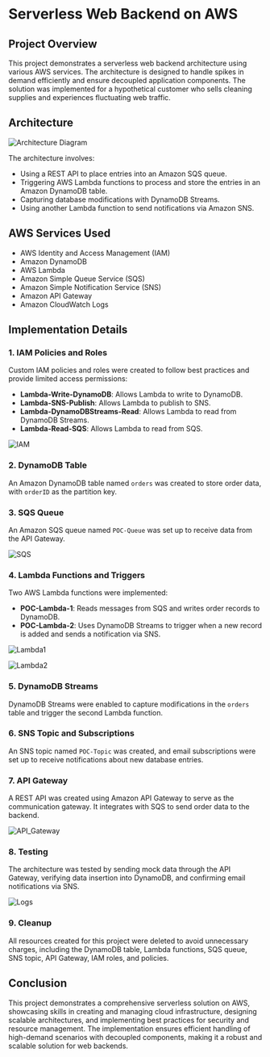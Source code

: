 # Serverless Web Backend on AWS

## Project Overview

This project demonstrates a serverless web backend architecture using various AWS services. The architecture is designed to handle spikes in demand efficiently and ensure decoupled application components. The solution was implemented for a hypothetical customer who sells cleaning supplies and experiences fluctuating web traffic.

## Architecture

![Architecture Diagram](architecture/DIagram.png)

The architecture involves:
- Using a REST API to place entries into an Amazon SQS queue.
- Triggering AWS Lambda functions to process and store the entries in an Amazon DynamoDB table.
- Capturing database modifications with DynamoDB Streams.
- Using another Lambda function to send notifications via Amazon SNS.

## AWS Services Used
- AWS Identity and Access Management (IAM)
- Amazon DynamoDB
- AWS Lambda
- Amazon Simple Queue Service (SQS)
- Amazon Simple Notification Service (SNS)
- Amazon API Gateway
- Amazon CloudWatch Logs

## Implementation Details

### 1. IAM Policies and Roles
Custom IAM policies and roles were created to follow best practices and provide limited access permissions:
- **Lambda-Write-DynamoDB**: Allows Lambda to write to DynamoDB.
- **Lambda-SNS-Publish**: Allows Lambda to publish to SNS.
- **Lambda-DynamoDBStreams-Read**: Allows Lambda to read from DynamoDB Streams.
- **Lambda-Read-SQS**: Allows Lambda to read from SQS.

![IAM](Screenshots/IAM-SQS.png)

### 2. DynamoDB Table
An Amazon DynamoDB table named `orders` was created to store order data, with `orderID` as the partition key.

### 3. SQS Queue
An Amazon SQS queue named `POC-Queue` was set up to receive data from the API Gateway.

![SQS](Screenshots/POC-Queue.png)

### 4. Lambda Functions and Triggers
Two AWS Lambda functions were implemented:
- **POC-Lambda-1**: Reads messages from SQS and writes order records to DynamoDB.
- **POC-Lambda-2**: Uses DynamoDB Streams to trigger when a new record is added and sends a notification via SNS.

![Lambda1](Screenshots/POC-Lambda-1.png)

![Lambda2](Screenshots/POC-Lambda-2.png)

### 5. DynamoDB Streams
DynamoDB Streams were enabled to capture modifications in the `orders` table and trigger the second Lambda function.

### 6. SNS Topic and Subscriptions
An SNS topic named `POC-Topic` was created, and email subscriptions were set up to receive notifications about new database entries.

### 7. API Gateway
A REST API was created using Amazon API Gateway to serve as the communication gateway. It integrates with SQS to send order data to the backend.

![API_Gateway](Screenshots/API_Gateway.png)

### 8. Testing
The architecture was tested by sending mock data through the API Gateway, verifying data insertion into DynamoDB, and confirming email notifications via SNS.

![Logs](Screenshots/POC-API_logs.png)

### 9. Cleanup
All resources created for this project were deleted to avoid unnecessary charges, including the DynamoDB table, Lambda functions, SQS queue, SNS topic, API Gateway, IAM roles, and policies.

## Conclusion
This project demonstrates a comprehensive serverless solution on AWS, showcasing skills in creating and managing cloud infrastructure, designing scalable architectures, and implementing best practices for security and resource management. The implementation ensures efficient handling of high-demand scenarios with decoupled components, making it a robust and scalable solution for web backends.
